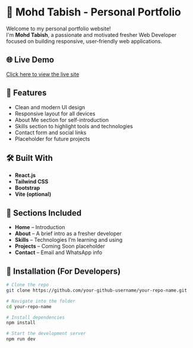 # 💼 Mohd Tabish - Personal Portfolio

Welcome to my personal portfolio website!  
I'm **Mohd Tabish**, a passionate and motivated fresher Web Developer focused on building responsive, user-friendly web applications.

## 🌐 Live Demo

[Click here to view the live site](https://Mohd-Tabish-Shaikh.github.io/presnol-prtfolio)

## 📌 Features

- Clean and modern UI design
- Responsive layout for all devices
- About Me section for self-introduction
- Skills section to highlight tools and technologies
- Contact form and social links
- Placeholder for future projects

## 🛠️ Built With

- **React.js**
- **Tailwind CSS**
- **Bootstrap**
- **Vite (optional)**

## 🧾 Sections Included

- **Home** – Introduction
- **About** – A brief intro as a fresher developer
- **Skills** – Technologies I’m learning and using
- **Projects** – Coming Soon placeholder
- **Contact** – Email and WhatsApp info

## 🚀 Installation (For Developers)

```bash
# Clone the repo
git clone https://github.com/your-github-username/your-repo-name.git

# Navigate into the folder
cd your-repo-name

# Install dependencies
npm install

# Start the development server
npm run dev
